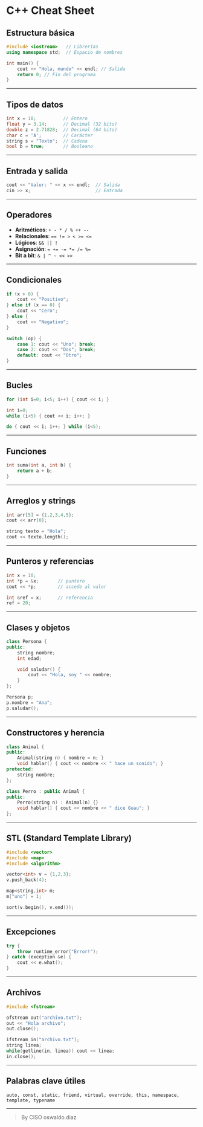 # **C++ Cheat Sheet**

## Estructura básica

```cpp
#include <iostream>   // Librerías
using namespace std;  // Espacio de nombres

int main() {
    cout << "Hola, mundo" << endl; // Salida
    return 0; // Fin del programa
}
```

---

## Tipos de datos

```cpp
int x = 10;          // Entero
float y = 3.14;      // Decimal (32 bits)
double z = 2.71828;  // Decimal (64 bits)
char c = 'A';        // Carácter
string s = "Texto";  // Cadena
bool b = true;       // Booleano
```

---

## Entrada y salida

```cpp
cout << "Valor: " << x << endl;  // Salida
cin >> x;                        // Entrada
```

---

## Operadores

* **Aritméticos**: `+ - * / % ++ --`
* **Relacionales**: `== != > < >= <=`
* **Lógicos**: `&& || !`
* **Asignación**: `= += -= *= /= %=`
* **Bit a bit**: `& | ^ ~ << >>`

---

## Condicionales

```cpp
if (x > 0) {
    cout << "Positivo";
} else if (x == 0) {
    cout << "Cero";
} else {
    cout << "Negativo";
}

switch (op) {
    case 1: cout << "Uno"; break;
    case 2: cout << "Dos"; break;
    default: cout << "Otro";
}
```

---

## Bucles

```cpp
for (int i=0; i<5; i++) { cout << i; }

int i=0;
while (i<5) { cout << i; i++; }

do { cout << i; i++; } while (i<5);
```

---

## Funciones

```cpp
int suma(int a, int b) {
    return a + b;
}
```

---

## Arreglos y strings

```cpp
int arr[5] = {1,2,3,4,5};
cout << arr[0];

string texto = "Hola";
cout << texto.length();
```

---

## Punteros y referencias

```cpp
int x = 10;
int *p = &x;       // puntero
cout << *p;        // accede al valor

int &ref = x;      // referencia
ref = 20;
```

---

## Clases y objetos

```cpp
class Persona {
public:
    string nombre;
    int edad;

    void saludar() {
        cout << "Hola, soy " << nombre;
    }
};

Persona p;
p.nombre = "Ana";
p.saludar();
```

---

## Constructores y herencia

```cpp
class Animal {
public:
    Animal(string n) { nombre = n; }
    void hablar() { cout << nombre << " hace un sonido"; }
protected:
    string nombre;
};

class Perro : public Animal {
public:
    Perro(string n) : Animal(n) {}
    void hablar() { cout << nombre << " dice Guau"; }
};
```

---

## STL (Standard Template Library)

```cpp
#include <vector>
#include <map>
#include <algorithm>

vector<int> v = {1,2,3};
v.push_back(4);

map<string,int> m;
m["uno"] = 1;

sort(v.begin(), v.end());
```

---

## Excepciones

```cpp
try {
    throw runtime_error("Error!");
} catch (exception &e) {
    cout << e.what();
}
```

---

## Archivos

```cpp
#include <fstream>

ofstream out("archivo.txt");
out << "Hola archivo";
out.close();

ifstream in("archivo.txt");
string linea;
while(getline(in, linea)) cout << linea;
in.close();
```

---

## Palabras clave útiles

`auto, const, static, friend, virtual, override, this, namespace, template, typename`

______________

> By CISO oswaldo.diaz
